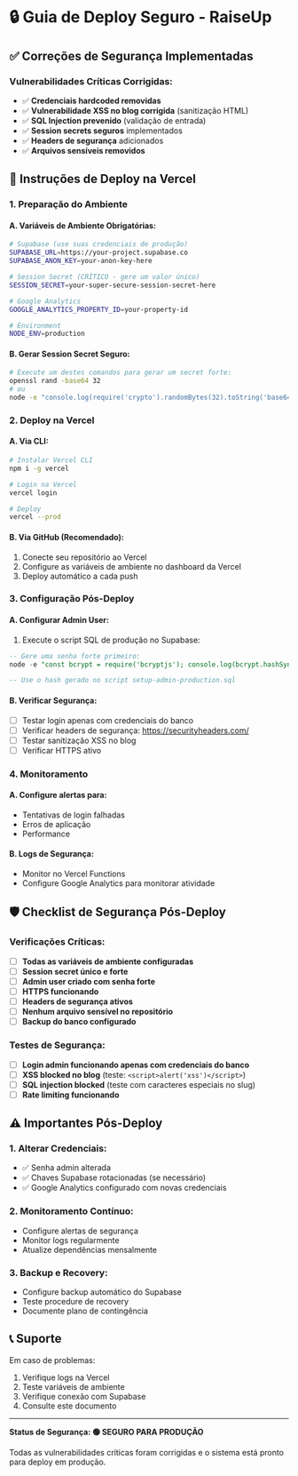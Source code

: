 # 🔒 Guia de Deploy Seguro - RaiseUp

## ✅ Correções de Segurança Implementadas

### Vulnerabilidades Críticas Corrigidas:
- ✅ **Credenciais hardcoded removidas**
- ✅ **Vulnerabilidade XSS no blog corrigida** (sanitização HTML)
- ✅ **SQL Injection prevenido** (validação de entrada)
- ✅ **Session secrets seguros** implementados
- ✅ **Headers de segurança** adicionados
- ✅ **Arquivos sensíveis removidos**

## 🚀 Instruções de Deploy na Vercel

### 1. Preparação do Ambiente

#### A. Variáveis de Ambiente Obrigatórias:
```bash
# Supabase (use suas credenciais de produção)
SUPABASE_URL=https://your-project.supabase.co
SUPABASE_ANON_KEY=your-anon-key-here

# Session Secret (CRÍTICO - gere um valor único)
SESSION_SECRET=your-super-secure-session-secret-here

# Google Analytics
GOOGLE_ANALYTICS_PROPERTY_ID=your-property-id

# Environment
NODE_ENV=production
```

#### B. Gerar Session Secret Seguro:
```bash
# Execute um destes comandos para gerar um secret forte:
openssl rand -base64 32
# ou
node -e "console.log(require('crypto').randomBytes(32).toString('base64'))"
```

### 2. Deploy na Vercel

#### A. Via CLI:
```bash
# Instalar Vercel CLI
npm i -g vercel

# Login na Vercel
vercel login

# Deploy
vercel --prod
```

#### B. Via GitHub (Recomendado):
1. Conecte seu repositório ao Vercel
2. Configure as variáveis de ambiente no dashboard da Vercel
3. Deploy automático a cada push

### 3. Configuração Pós-Deploy

#### A. Configurar Admin User:
1. Execute o script SQL de produção no Supabase:
```sql
-- Gere uma senha forte primeiro:
node -e "const bcrypt = require('bcryptjs'); console.log(bcrypt.hashSync('SUA_SENHA_FORTE', 12));"

-- Use o hash gerado no script setup-admin-production.sql
```

#### B. Verificar Segurança:
- [ ] Testar login apenas com credenciais do banco
- [ ] Verificar headers de segurança: https://securityheaders.com/
- [ ] Testar sanitização XSS no blog
- [ ] Verificar HTTPS ativo

### 4. Monitoramento

#### A. Configure alertas para:
- Tentativas de login falhadas
- Erros de aplicação
- Performance

#### B. Logs de Segurança:
- Monitor no Vercel Functions
- Configure Google Analytics para monitorar atividade

## 🛡️ Checklist de Segurança Pós-Deploy

### Verificações Críticas:
- [ ] **Todas as variáveis de ambiente configuradas**
- [ ] **Session secret único e forte**
- [ ] **Admin user criado com senha forte**
- [ ] **HTTPS funcionando**
- [ ] **Headers de segurança ativos**
- [ ] **Nenhum arquivo sensível no repositório**
- [ ] **Backup do banco configurado**

### Testes de Segurança:
- [ ] **Login admin funcionando apenas com credenciais do banco**
- [ ] **XSS blocked no blog** (teste: `<script>alert('xss')</script>`)
- [ ] **SQL injection blocked** (teste com caracteres especiais no slug)
- [ ] **Rate limiting funcionando**

## ⚠️ Importantes Pós-Deploy

### 1. Alterar Credenciais:
- ✅ Senha admin alterada
- ✅ Chaves Supabase rotacionadas (se necessário)
- ✅ Google Analytics configurado com novas credenciais

### 2. Monitoramento Contínuo:
- Configure alertas de segurança
- Monitor logs regularmente
- Atualize dependências mensalmente

### 3. Backup e Recovery:
- Configure backup automático do Supabase
- Teste procedure de recovery
- Documente plano de contingência

## 📞 Suporte

Em caso de problemas:
1. Verifique logs na Vercel
2. Teste variáveis de ambiente
3. Verifique conexão com Supabase
4. Consulte este documento

---

**Status de Segurança: 🟢 SEGURO PARA PRODUÇÃO**

Todas as vulnerabilidades críticas foram corrigidas e o sistema está pronto para deploy em produção.